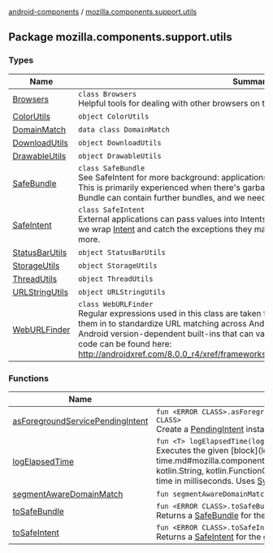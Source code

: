 [android-components](../index.md) / [mozilla.components.support.utils](./index.md)

## Package mozilla.components.support.utils

### Types

| Name | Summary |
|---|---|
| [Browsers](-browsers/index.md) | `class Browsers`<br>Helpful tools for dealing with other browsers on this device. |
| [ColorUtils](-color-utils/index.md) | `object ColorUtils` |
| [DomainMatch](-domain-match/index.md) | `data class DomainMatch` |
| [DownloadUtils](-download-utils/index.md) | `object DownloadUtils` |
| [DrawableUtils](-drawable-utils/index.md) | `object DrawableUtils` |
| [SafeBundle](-safe-bundle/index.md) | `class SafeBundle`<br>See SafeIntent for more background: applications can put garbage values into Bundles. This is primarily experienced when there's garbage in the Intent's Bundle. However that Bundle can contain further bundles, and we need to handle those defensively too. |
| [SafeIntent](-safe-intent/index.md) | `class SafeIntent`<br>External applications can pass values into Intents that can cause us to crash: in defense, we wrap [Intent](#) and catch the exceptions they may force us to throw. See bug 1090385 for more. |
| [StatusBarUtils](-status-bar-utils/index.md) | `object StatusBarUtils` |
| [StorageUtils](-storage-utils/index.md) | `object StorageUtils` |
| [ThreadUtils](-thread-utils/index.md) | `object ThreadUtils` |
| [URLStringUtils](-u-r-l-string-utils/index.md) | `object URLStringUtils` |
| [WebURLFinder](-web-u-r-l-finder/index.md) | `class WebURLFinder`<br>Regular expressions used in this class are taken from Android's Patterns.java. We brought them in to standardize URL matching across Android versions, instead of relying on Android version-dependent built-ins that can vary across Android versions. The original code can be found here: http://androidxref.com/8.0.0_r4/xref/frameworks/base/core/java/android/util/Patterns.java |

### Functions

| Name | Summary |
|---|---|
| [asForegroundServicePendingIntent](as-foreground-service-pending-intent.md) | `fun <ERROR CLASS>.asForegroundServicePendingIntent(context: <ERROR CLASS>, requestCode: `[`Int`](https://kotlinlang.org/api/latest/jvm/stdlib/kotlin/-int/index.html)`): <ERROR CLASS>`<br>Create a [PendingIntent](#) instance to run a certain service described with the [Intent](#). |
| [logElapsedTime](log-elapsed-time.md) | `fun <T> logElapsedTime(logger: `[`Logger`](../mozilla.components.support.base.log.logger/-logger/index.md)`, op: `[`String`](https://kotlinlang.org/api/latest/jvm/stdlib/kotlin/-string/index.html)`, block: () -> `[`T`](log-elapsed-time.md#T)`): `[`T`](log-elapsed-time.md#T)<br>Executes the given [block](log-elapsed-time.md#mozilla.components.support.utils$logElapsedTime(mozilla.components.support.base.log.logger.Logger, kotlin.String, kotlin.Function0((mozilla.components.support.utils.logElapsedTime.T)))/block) and logs the elapsed time in milliseconds. Uses [System.nanoTime](https://developer.android.com/reference/java/lang/System.html#nanoTime()) for measurements, since it isn't tied to a wall-clock. |
| [segmentAwareDomainMatch](segment-aware-domain-match.md) | `fun segmentAwareDomainMatch(query: `[`String`](https://kotlinlang.org/api/latest/jvm/stdlib/kotlin/-string/index.html)`, urls: `[`Iterable`](https://kotlinlang.org/api/latest/jvm/stdlib/kotlin.collections/-iterable/index.html)`<`[`String`](https://kotlinlang.org/api/latest/jvm/stdlib/kotlin/-string/index.html)`>): `[`DomainMatch`](-domain-match/index.md)`?` |
| [toSafeBundle](to-safe-bundle.md) | `fun <ERROR CLASS>.toSafeBundle(): <ERROR CLASS>`<br>Returns a [SafeBundle](-safe-bundle/index.md) for the given [Bundle](#). |
| [toSafeIntent](to-safe-intent.md) | `fun <ERROR CLASS>.toSafeIntent(): `[`SafeIntent`](-safe-intent/index.md)<br>Returns a [SafeIntent](-safe-intent/index.md) for the given [Intent](#). |

